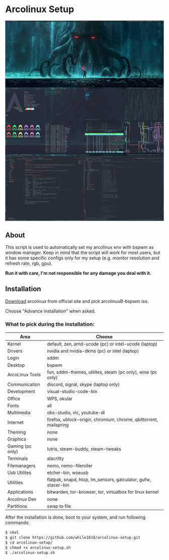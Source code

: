 # Arcolinux Setup

![Screenshot](/screenshots/screenshot.jpg?raw=true)

## About
This script is used to automatically set my arcolinux env with bspwm as window manager. Keep in mind that the script will work 
for most users, but it has some specific configs only for my setup (e.g. monitor resolution and refresh rate, rgb, gpu).

__Run it with care, I'm not responsible for any damage you deal with it.__

## Installation
[Download](https://www.arcolinux.info/downloads/) arcolinux from official site and pick arcolinuxB-bspwm iso.

Choose "Advance installation" when asked.

### What to pick during the installation:

| Area             | Choose                                                            |
| ---------------- | ----------------------------------------------------------------- |
| Kernel           | default, zen, amd-ucode (pc) or intel-ucode (laptop)              |
| Drivers          | nvidia and nvidia-dkms (pc) or intel (laptop)                     |
| Login            | sddm                                                              |
| Desktop          | bspwm                                                             |
| ArcoLinux Tools  | fun, sddm-themes, utilites, steam (pc only), wine (pc only)       |
| Communication    | discord, signal, skype (laptop only)                              |
| Development      | visual-studio-code-bin                                            |
| Office           | WPS, okular                                                       |
| Fonts            | all                                                               |
| Multimedia       | obs-studio, vlc, youtube-dl                                       |
| Internet         | firefox, ublock-origin, chromium, chrome, qbittorrent, mailspring |
| Theming          | none                                                              |
| Graphics         | none                                                              |
| Gaming (pc only) | lutris, steam-buddy, steam-tweaks                                 |
| Terminals        | alacritty                                                         |
| Filemanagers     | nemo, nemo-fileroller                                             |
| Usb Utilites     | etcher-bin, woeusb                                                |
| Utilities        | flatpak, snapd, htop, lm_sensors, galculator, gufw, stacer-bin    |
| Applications     | bitwarden, tor-browser, tor, virtualbox for linux kernel          |
| Arcolinux Dev    | none                                                              |
| Partitions       | swap to file                                                      |

After the installation is done, boot to your system, and run following commands:

``` 
$ skel
$ git clone https://github.com/while1618/arcolinux-setup.git 
$ cd arcolinux-setup/ 
$ chmod +x arcolinux-setup.sh
$ ./arcolinux-setup.sh
```
